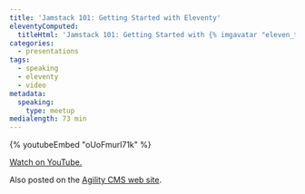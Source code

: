 ```yaml
---
title: 'Jamstack 101: Getting Started with Eleventy'
eleventyComputed:
  titleHtml: 'Jamstack 101: Getting Started with {% imgavatar "eleven_ty", "z-avatar-eq" %}Eleventy, presented by {% imgavatar "agilitycms", "z-avatar-eq" %}Agility CMS'
categories:
  - presentations
tags:
  - speaking
  - eleventy
  - video
metadata:
  speaking:
    type: meetup
medialength: 73 min
---
```

{% youtubeEmbed "oUoFmurl71k" %}

[Watch on YouTube.](https://www.youtube.com/watch?v=oUoFmurl71k)

Also posted on the [Agility CMS web site](https://agilitycms.com/download/webinar-jamstack-eleventy-agilitycms).


